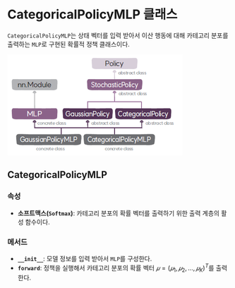 # CategoricalPolicyMLP 클래스
`CategoricalPolicyMLP`는 상태 벡터를 입력 받아서 이산 행동에 대해 카테고리 분포를 출력하는 `MLP`로 구현된 확률적 정책 클래스이다.

![정책 클래스의 구성도](img/class_diagram.png)

## CategoricalPolicyMLP
### 속성
* **소프트맥스(`Softmax`)**: 카테고리 분포의 확률 벡터를 출력하기 위한 출력 계층의 활성 함수이다.

### 메서드
* **`__init__`**: 모델 정보를 입력 받아서 `MLP`를 구성한다.
* **`forward`**: 정책을 실행해서 카테고리 분포의 확률 벡터 $𝜇=(𝜇_1,𝜇_2,...,𝜇_K)^T$를 출력한다.